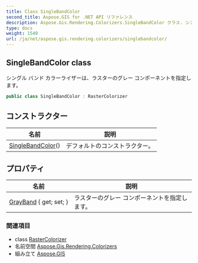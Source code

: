 ```yaml
---
title: Class SingleBandColor
second_title: Aspose.GIS for .NET API リファレンス
description: Aspose.Gis.Rendering.Colorizers.SingleBandColor クラス. シングル バンド カラーライザーはラスターのグレー コンポーネントを指定します
type: docs
weight: 1540
url: /ja/net/aspose.gis.rendering.colorizers/singlebandcolor/
---
```

## SingleBandColor class

シングル バンド カラーライザーは、ラスターのグレー コンポーネントを指定します。

```csharp
public class SingleBandColor : RasterColorizer
```

## コンストラクター

| 名前 | 説明 |
| --- | --- |
| [SingleBandColor](singlebandcolor/)() | デフォルトのコンストラクター。 |

## プロパティ

| 名前 | 説明 |
| --- | --- |
| [GrayBand](../../aspose.gis.rendering.colorizers/singlebandcolor/grayband/) { get; set; } | ラスターのグレー コンポーネントを指定します。 |

### 関連項目

* class [RasterColorizer](../rastercolorizer/)
* 名前空間 [Aspose.Gis.Rendering.Colorizers](../../aspose.gis.rendering.colorizers/)
* 組み立て [Aspose.GIS](../../)


